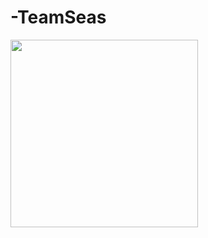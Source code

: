 # -TeamSeas

<img align="center" height="300" src="https://cdn.discordapp.com/attachments/821527550723096577/917802243862978610/teamseas.gif">
